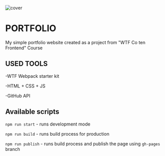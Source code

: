 ![cover](https://madara1319.github.io/og-madara1319.png)

# PORTFOLIO

My simple portfolio website created as a project from "WTF Co ten Frontend" Course

## USED TOOLS

-WTF Webpack starter kit

-HTML + CSS + JS

-GitHub API

## Available scripts

`npm run start` - runs development mode

`npm run build` - runs build process for production

`npm run publish` - runs build process and publish the page using `gh-pages` branch

